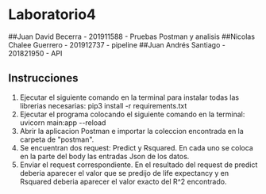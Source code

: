 # Laboratorio4
##Juan David Becerra - 201911588 - Pruebas Postman y analisis
##Nicolas Chalee Guerrero - 201912737 - pipeline
##Juan Andrés Santiago - 201821950 - API

## Instrucciones

1. Ejecutar el siguiente comando en la terminal para instalar todas las librerias necesarias: pip3 install -r requirements.txt
2. Ejecutar el programa colocando el siguiente comando en la terminal: uvicorn main:app --reload 
3. Abrir la aplicacion Postman e importar la coleccion encontrada en la carpeta de "postman".
4. Se encuentran dos request: Predict y Rsquared. En cada uno se coloca en la parte del body las entradas Json de los datos. 
5. Enviar el request correspondiente. En el resultado del request de predict deberia aparecer el valor que se predijo de life expectancy y en Rsquared deberia aparecer el valor exacto del R^2 encontrado.
